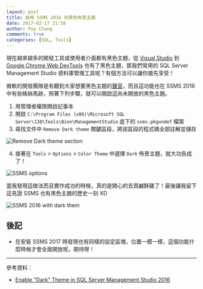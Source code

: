 ```yaml
---
layout: post
title: 啟用 SSMS 2016 的黑色佈景主題
date: 2017-02-17 21:58
author: Poy Chang
comments: true
categories: [SQL, Tools]
---
```

現在越來越多的開發工具或使用者介面都有黑色主題，從 [Visual Studio](https://blogs.msdn.microsoft.com/visualstudio/2012/05/29/visual-studio-dark-theme/) 到 [Google Chrome Web DevTools](https://developers.google.com/web/updates/2016/02/devtools-digest-devtools-go-dark) 也有了黑色主題，那我們常用的 SQL Server Management Studio 資料庫管理工具呢？有個方法可以讓你搶先享受！

微軟的開發團隊是有聽到大家想要黑色主題的[聲音](https://connect.microsoft.com/SQLServer/feedback/details/2540194/sql-server-management-studio-dark-black-theme)，而且這功能也在 SSMS 2016 中有些蛛絲馬跡，照著下列步驟，就可以開啟這尚未開放的黑色主題。

1. 用管理者權限開啟記事本
2. 開啟 `C:\Program Files (x86)\Microsoft SQL Server\130\Tools\Binn\ManagementStudio` 底下的 `ssms.pkgundef` 檔案
3. 尋找文件中 `Remove Dark theme` 關鍵區段，將該區段的程式碼全部註解並儲存

![Remove Dark theme section](http://i.imgur.com/10o13Qw.png)

4. 接著在 `Tools` > `Options` > `Color Theme` 中選擇 `Dark` 佈景主題，就大功告成了！ 

![SSMS options](http://i.imgur.com/nOXvHnZ.png) 

當我發現這做法而且實作成功的時候，真的是開心的去買鹹酥雞了！最後讓我留下這見證 SSMS 也有黑色主題的歷史一刻 XD

![SSMS 2016 with dark them](http://i.imgur.com/RDeut95.png)

## 後記

- 在安裝 SSMS 2017 時發現也有同樣的設定區塊，位置一模一樣，這個功能什麼時候才會全面開放呢，期待呀！

----------

參考資料：

* [Enable "Dark" Theme in SQL Server Management Studio 2016](https://community.spiceworks.com/how_to/136505-enable-dark-theme-in-sql-server-management-studio-2016)